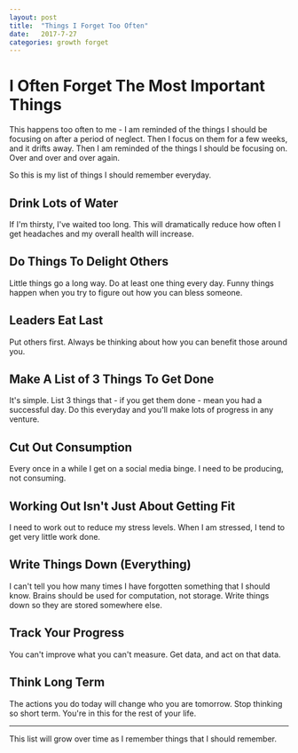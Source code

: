 ```yaml
---
layout: post
title:  "Things I Forget Too Often"
date:   2017-7-27
categories: growth forget
---
```


# I Often Forget The Most Important Things

This happens too often to me - I am reminded of the things I should be focusing on after a period of neglect.
Then I focus on them for a few weeks, and it drifts away. Then I am reminded of the things I should be focusing on.
Over and over and over again.

So this is my list of things I should remember everyday.

## Drink Lots of Water

If I'm thirsty, I've waited too long. This will dramatically reduce how often I get headaches and my overall 
health will increase.

## Do Things To Delight Others

Little things go a long way. Do at least one thing every day. Funny things happen when you try to figure out how you
can bless someone.

## Leaders Eat Last

Put others first. Always be thinking about how you can benefit those around you.

## Make A List of 3 Things To Get Done

It's simple. List 3 things that - if you get them done - mean you had a successful day. Do this everyday and you'll 
make lots of progress in any venture.

## Cut Out Consumption

Every once in a while I get on a social media binge. I need to be producing, not consuming.

## Working Out Isn't Just About Getting Fit

I need to work out to reduce my stress levels. When I am stressed, I tend to get very little work done.

## Write Things Down (Everything)

I can't tell you how many times I have forgotten something that I should know. Brains should be used for 
computation, not storage. Write things down so they are stored somewhere else.

## Track Your Progress

You can't improve what you can't measure. Get data, and act on that data.

## Think Long Term

The actions you do today will change who you are tomorrow. Stop thinking so short term. You're in this for the 
rest of your life.

-----

This list will grow over time as I remember things that I should remember.
